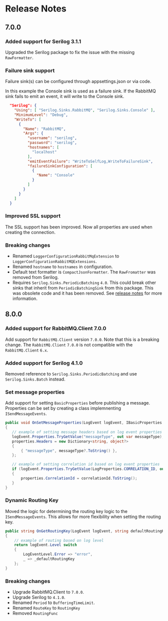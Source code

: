 # Release Notes

## 7.0.0

### Added support for Serilog 3.1.1

Upgraded the Serilog package to fix the issue with the missing `RawFormatter`.

### Failure sink support

Failure sink(s) can be configured through appsettings.json or via code.

In this example the Console sink is used as a failure sink. If the RabbitMQ sink fails
to emit an event, it will write to the Console sink.

```json
  "Serilog": {
    "Using": [ "Serilog.Sinks.RabbitMQ", "Serilog.Sinks.Console" ],
    "MinimumLevel": "Debug",
    "WriteTo": [
      {
        "Name": "RabbitMQ",
        "Args": {
          "username": "serilog",
          "password": "serilog",
          "hostnames": [
            "localhost"
          ],
          "emitEventFailure": "WriteToSelfLog,WriteToFailureSink",
          "failureSinkConfiguration": [
            {
              "Name": "Console"
            }
          ]
        }
      }
    ]
  }
```

### Improved SSL support

The SSL support has been improved. Now all properties are used when creating the connection.

### Breaking changes

- Renamed `LoggerConfigurationRabbitMqExtension` to `LoggerConfigurationRabbitMQExtensions`.
- Renamed `hostname` to `hostnames` in configuration.
- Default text formatter is `CompactJsonFormatter`. The `RawFromatter` was removed from Serilog.
- Requires `Serilog.Sinks.PeriodicBatching` `4.0`. This could break other sinks that inherit from `PeriodicBatchingSink` from this package. This was obsolete code and it has been removed. See [release notes](https://github.com/serilog/serilog-sinks-periodicbatching/releases/tag/v4.0.0) for more information.

## 8.0.0

### Added support for RabbitMQ.Client 7.0.0

Add support for `RabbitMQ.Client` version `7.0.0`. Note that this is a breaking change. The `RabbitMQ.Client` `7.0.0` is not compatible with the `RabbitMQ.Client` `6.x`.

### Added support for Serilog 4.1.0

Removed reference to `Serilog.Sinks.PeriodicBatching` and use `Serilog.Sinks.Batch` instead.

### Set message properties

Add support for setting `BasicProperties` before publishing a message. Properties can be set by creating a class implemnenting `ISendMessageEvents`.

 ```csharp
public void OnSetMessageProperties(LogEvent logEvent, IBasicProperties properties)
{
    // example of setting message headers based on log event properties
    logEvent.Properties.TryGetValue("messageType", out var messageType);
    properties.Headers = new Dictionary<string, object?>
    {
        { "messageType", messageType?.ToString() },
    };

    // example of setting correlation id based on log event properties
    if (logEvent.Properties.TryGetValue(LogProperties.CORRELATION_ID, out var correlationId))
    {
        properties.CorrelationId = correlationId.ToString();
    }
}
```

### Dynamic Routing Key

Moved the logic for determining the routing key logic to the `ISendMessageEvents`. This allows for more flexibility when setting the routing key.

```csharp
public string OnGetRoutingKey(LogEvent logEvent, string defaultRoutingKey)
{
    // example of routing based on log level
    return logEvent.Level switch
    {
        LogEventLevel.Error => "error",
        _ => _defaultRoutingKey
    };
}
```

### Breaking changes

- Upgrade RabbitMQ.Client to `7.0.0`.
- Upgrade Serilog to `4.1.0`.
- Renamed `Period` to `BufferingTimeLimit`.
- Renamed `RouteKey` to `RoutingKey`
- Removed `RoutingFunc`
